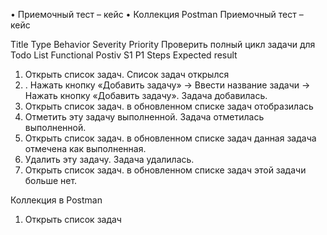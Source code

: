•	Приемочный тест – кейс
•	Коллекция Postman
Приемочный тест – кейс 

Title	Type	Behavior	Severity	Priority
Проверить полный цикл задачи для Todo List	Functional	Postiv	S1 	P1
Steps	Expected result
1. Открыть список задач.	Список задач открылся
2. . Нажать кнопку «Добавить задачу» → Ввести название задачи → Нажать кнопку «Добавить задачу». 	Задача добавилась.
3. Открыть список задач.	в обновленном списке задач отобразилась
4. Отметить эту задачу выполненной.	Задача отметилась выполненной.
5. Открыть список задач.	в обновленном списке задач данная задача отмечена как выполненная.
6. Удалить эту задачу.	Задача удалилась.
7. Открыть список задач.	в обновленном списке задач этой задачи больше нет.
				

Коллекция в Postman

1.	Открыть список задач 
 


